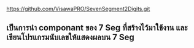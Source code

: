 https://github.com/VisawaPRO/SevenSegment2Digits.git

## เป็นการนำ componant ของ 7 Seg ที่สร้างไว้มาใช้งาน และเขียนโปรแกรมนับเลขให้แสดงผลบน 7 Seg
